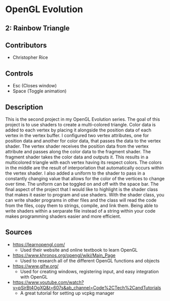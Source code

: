 # OpenGL Evolution
## 2: Rainbow Triangle

## Contributors
- Christopher Rice

## Controls
- Esc (Closes window)
- Space (Toggle animation)

## Description
This is the second project in my OpenGL Evolution series. The goal of this project is to use shaders to create a multi-colored triangle. Color data is added to each vertex by placing it alongside the position data of each vertex in the vertex buffer. I configured two vertex attributes, one for position data and another for color data, that passes the data to the vertex shader. The vertex shader receives the position data from the vertex attribute and passes along the color data to the fragment shader. The fragment shader takes the color data and outputs it. This results in a multicolored triangle with each vertex having its respect colors. The colors in the middle are the result of interporlation that automatically occurs within the vertex shader. I also added a uniform to the shader to pass in a constantly changing value that allows for the color of the vertices to change over time. The uniform can be toggled on and off with the space bar. The final aspect of the project that I would like to highlight is the shader class that makes it easier to program and use shaders. With the shader class, you can write shader programs in other files and the class will read the code from the files, copy them to strings, compile, and link them. Being able to write shaders within a serparate file instead of a string within your code makes programming shaders easier and more efficient.   

## Sources
- https://learnopengl.com/
    - Used their website and online textbook to learn OpenGL
- https://www.khronos.org/opengl/wiki/Main_Page
    - Used to research all of the different OpenGL functions and objects
- https://www.glfw.org/
    - Used for creating windows, registering input, and easy integration with OpenGL
- https://www.youtube.com/watch?v=pSirBt4OgXQ&t=607s&ab_channel=Code%2CTech%2CandTutorials
    - A great tutorial for setting up vcpkg manager
